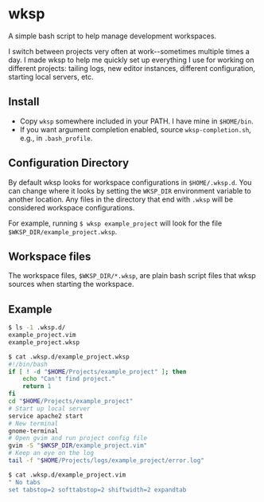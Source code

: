 wksp
====

A simple bash script to help manage development workspaces.

I switch between projects very often at work--sometimes multiple times a day. I made wksp to help me quickly set up
everything I use for working on different projects: tailing logs, new editor instances, different configuration,
starting local servers, etc.

## Install
* Copy `wksp` somewhere included in your PATH. I have mine in `$HOME/bin`.
* If you want argument completion enabled, source `wksp-completion.sh`, e.g., in `.bash_profile`.

## Configuration Directory
By default wksp looks for workspace configurations in `$HOME/.wksp.d`. You can change where it looks by setting the
`WKSP_DIR` environment variable to another location. Any files in the directory that end with `.wksp` will be
considered workspace configurations.

For example, running `$ wksp example_project`
will look for the file `$WKSP_DIR/example_project.wksp`.

## Workspace files
The workspace files, `$WKSP_DIR/*.wksp`, are plain bash script files that wksp sources when starting the workspace.

## Example
```bash
$ ls -1 .wksp.d/
example_project.vim
example_project.wksp

$ cat .wksp.d/example_project.wksp 
#!/bin/bash
if [ ! -d "$HOME/Projects/example_project" ]; then
	echo "Can't find project."
	return 1
fi
cd "$HOME/Projects/example_project"
# Start up local server
service apache2 start
# New terminal
gnome-terminal
# Open gvim and run project config file
gvim -S "$WKSP_DIR/example_project.vim"
# Keep an eye on the log
tail -f "$HOME/Projects/logs/example_project/error.log"

$ cat .wksp.d/example_project.vim
" No tabs
set tabstop=2 softtabstop=2 shiftwidth=2 expandtab
```
